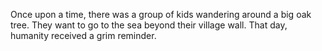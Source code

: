 Once upon a time, there was a group of kids wandering around a big oak tree. 
They want to go to the sea beyond their village wall. That day, humanity received a grim reminder.